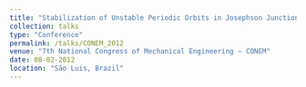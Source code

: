 ```yaml
---
title: "Stabilization of Unstable Periodic Orbits in Josephson Junctions (<i>in Portuguese</i>)"
collection: talks
type: "Conference"
permalink: /talks/CONEM_2012
venue: "7th National Congress of Mechanical Engineering – CONEM"
date: 08-02-2012
location: "São Luis, Brazil"
---
```

